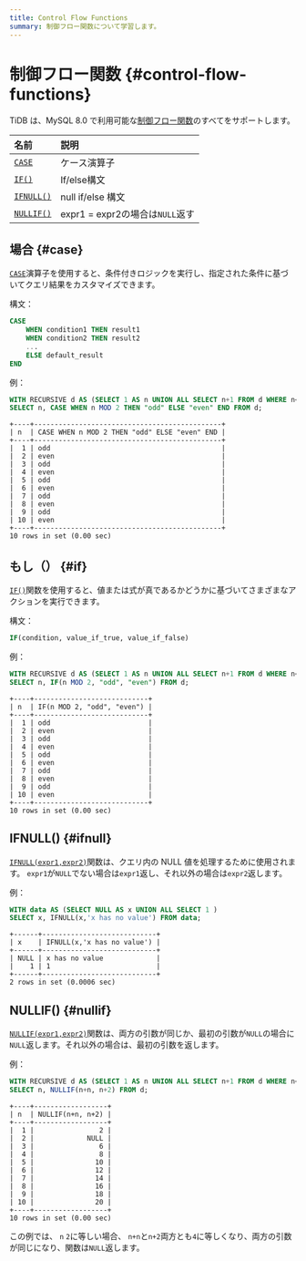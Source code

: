 ```yaml
---
title: Control Flow Functions
summary: 制御フロー関数について学習します。
---
```


# 制御フロー関数 {#control-flow-functions}

TiDB は、MySQL 8.0 で利用可能な[制御フロー関数](https://dev.mysql.com/doc/refman/8.0/en/flow-control-functions.html)のすべてをサポートします。

| 名前                    | 説明                        |
| :-------------------- | :------------------------ |
| [`CASE`](#case)       | ケース演算子                    |
| [`IF()`](#if)         | If/else構文                 |
| [`IFNULL()`](#ifnull) | null if/else 構文           |
| [`NULLIF()`](#nullif) | expr1 = expr2の場合は`NULL`返す |

## 場合 {#case}

[`CASE`](https://dev.mysql.com/doc/refman/8.0/en/flow-control-functions.html#operator_case)演算子を使用すると、条件付きロジックを実行し、指定された条件に基づいてクエリ結果をカスタマイズできます。

構文：

```sql
CASE
    WHEN condition1 THEN result1
    WHEN condition2 THEN result2
    ...
    ELSE default_result
END
```

例：

```sql
WITH RECURSIVE d AS (SELECT 1 AS n UNION ALL SELECT n+1 FROM d WHERE n<10)
SELECT n, CASE WHEN n MOD 2 THEN "odd" ELSE "even" END FROM d;
```

    +----+----------------------------------------------+
    | n  | CASE WHEN n MOD 2 THEN "odd" ELSE "even" END |
    +----+----------------------------------------------+
    |  1 | odd                                          |
    |  2 | even                                         |
    |  3 | odd                                          |
    |  4 | even                                         |
    |  5 | odd                                          |
    |  6 | even                                         |
    |  7 | odd                                          |
    |  8 | even                                         |
    |  9 | odd                                          |
    | 10 | even                                         |
    +----+----------------------------------------------+
    10 rows in set (0.00 sec)

## もし（） {#if}

[`IF()`](https://dev.mysql.com/doc/refman/8.0/en/flow-control-functions.html#function_if)関数を使用すると、値または式が真であるかどうかに基づいてさまざまなアクションを実行できます。

構文：

```sql
IF(condition, value_if_true, value_if_false)
```

例：

```sql
WITH RECURSIVE d AS (SELECT 1 AS n UNION ALL SELECT n+1 FROM d WHERE n<10)
SELECT n, IF(n MOD 2, "odd", "even") FROM d;
```

    +----+----------------------------+
    | n  | IF(n MOD 2, "odd", "even") |
    +----+----------------------------+
    |  1 | odd                        |
    |  2 | even                       |
    |  3 | odd                        |
    |  4 | even                       |
    |  5 | odd                        |
    |  6 | even                       |
    |  7 | odd                        |
    |  8 | even                       |
    |  9 | odd                        |
    | 10 | even                       |
    +----+----------------------------+
    10 rows in set (0.00 sec)

## IFNULL() {#ifnull}

[`IFNULL(expr1,expr2)`](https://dev.mysql.com/doc/refman/8.0/en/flow-control-functions.html#function_ifnull)関数は、クエリ内の NULL 値を処理するために使用されます。 `expr1`が`NULL`でない場合は`expr1`返し、それ以外の場合は`expr2`返します。

例：

```sql
WITH data AS (SELECT NULL AS x UNION ALL SELECT 1 )
SELECT x, IFNULL(x,'x has no value') FROM data;
```

    +------+----------------------------+
    | x    | IFNULL(x,'x has no value') |
    +------+----------------------------+
    | NULL | x has no value             |
    |    1 | 1                          |
    +------+----------------------------+
    2 rows in set (0.0006 sec)

## NULLIF() {#nullif}

[`NULLIF(expr1,expr2)`](https://dev.mysql.com/doc/refman/8.0/en/flow-control-functions.html#function_nullif)関数は、両方の引数が同じか、最初の引数が`NULL`の場合に`NULL`返します。それ以外の場合は、最初の引数を返します。

例：

```sql
WITH RECURSIVE d AS (SELECT 1 AS n UNION ALL SELECT n+1 FROM d WHERE n<10)
SELECT n, NULLIF(n+n, n+2) FROM d;
```

    +----+------------------+
    | n  | NULLIF(n+n, n+2) |
    +----+------------------+
    |  1 |                2 |
    |  2 |             NULL |
    |  3 |                6 |
    |  4 |                8 |
    |  5 |               10 |
    |  6 |               12 |
    |  7 |               14 |
    |  8 |               16 |
    |  9 |               18 |
    | 10 |               20 |
    +----+------------------+
    10 rows in set (0.00 sec)

この例では、 `n` `2`に等しい場合、 `n+n`と`n+2`両方とも`4`に等しくなり、両方の引数が同じになり、関数は`NULL`返します。
